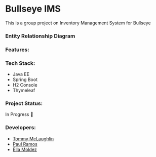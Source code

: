 # Bullseye IMS
This is a group project on Inventory Management System for Bullseye

### Entity Relationship Diagram

### Features:

### Tech Stack:
* Java EE
* Spring Boot
* H2 Console
* Thymeleaf

### Project Status:
In Progress 🚧

### Developers:
* [Tommy McLaughlin](https://github.com/TommyMclaughlin)
* [Paul Ramos](https://github.com/PaulRamos007)
* [Ella Moldez](https://github.com/EllaMoldez)
